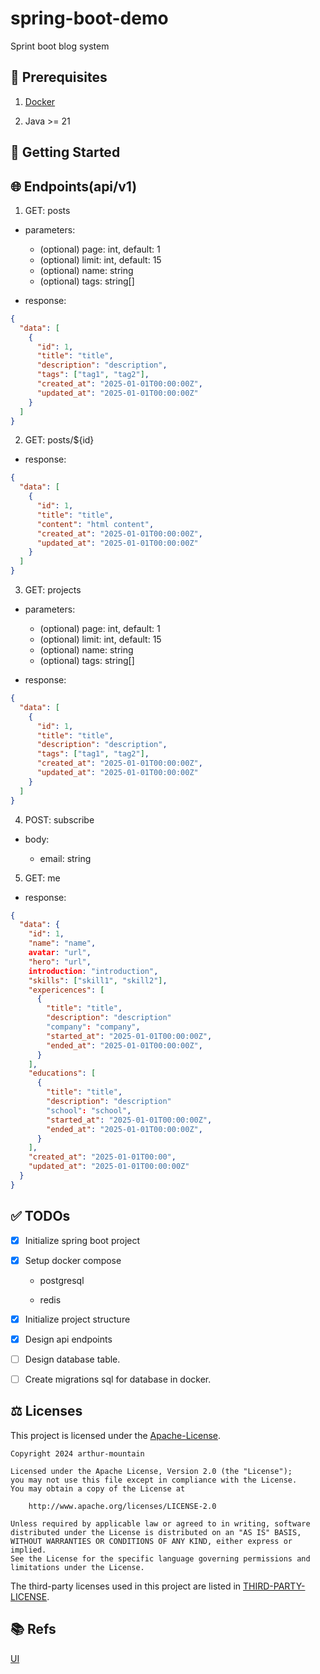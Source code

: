 # spring-boot-demo

Sprint boot blog system

## 🔧 Prerequisites

1. [Docker](https://www.docker.com)

2. Java >= 21

## 🚀 Getting Started

## 🌐 Endpoints(api/v1)

1. GET: posts

- parameters:

  - (optional) page: int, default: 1
  - (optional) limit: int, default: 15
  - (optional) name: string
  - (optional) tags: string[]

- response:

```json
{
  "data": [
    {
      "id": 1,
      "title": "title",
      "description": "description",
      "tags": ["tag1", "tag2"],
      "created_at": "2025-01-01T00:00:00Z",
      "updated_at": "2025-01-01T00:00:00Z"
    }
  ]
}
```

2. GET: posts/${id}

- response:

```json
{
  "data": [
    {
      "id": 1,
      "title": "title",
      "content": "html content",
      "created_at": "2025-01-01T00:00:00Z",
      "updated_at": "2025-01-01T00:00:00Z"
    }
  ]
}
```

3. GET: projects

- parameters:

  - (optional) page: int, default: 1
  - (optional) limit: int, default: 15
  - (optional) name: string
  - (optional) tags: string[]

- response:

```json
{
  "data": [
    {
      "id": 1,
      "title": "title",
      "description": "description",
      "tags": ["tag1", "tag2"],
      "created_at": "2025-01-01T00:00:00Z",
      "updated_at": "2025-01-01T00:00:00Z"
    }
  ]
}
```

4. POST: subscribe

- body:

  - email: string

5. GET: me

- response:

```json
{
  "data": {
    "id": 1,
    "name": "name",
    avatar: "url",
    "hero": "url",
    introduction: "introduction",
    "skills": ["skill1", "skill2"],
    "expericences": [
      {
        "title": "title",
        "description": "description"
        "company": "company",
        "started_at": "2025-01-01T00:00:00Z",
        "ended_at": "2025-01-01T00:00:00Z",
      }
    ],
    "educations": [
      {
        "title": "title",
        "description": "description"
        "school": "school",
        "started_at": "2025-01-01T00:00:00Z",
        "ended_at": "2025-01-01T00:00:00Z",
      }
    ],
    "created_at": "2025-01-01T00:00",
    "updated_at": "2025-01-01T00:00:00Z"
  }
}
```

## ✅ TODOs

- [x] Initialize spring boot project

- [x] Setup docker compose

  - postgresql

  - redis

- [x] Initialize project structure

- [x] Design api endpoints

- [ ] Design database table.

- [ ] Create migrations sql for database in docker.

## ⚖️ Licenses

This project is licensed under the [Apache-License](LICENSE).

```plaintext
Copyright 2024 arthur-mountain

Licensed under the Apache License, Version 2.0 (the "License");
you may not use this file except in compliance with the License.
You may obtain a copy of the License at

    http://www.apache.org/licenses/LICENSE-2.0

Unless required by applicable law or agreed to in writing, software
distributed under the License is distributed on an "AS IS" BASIS,
WITHOUT WARRANTIES OR CONDITIONS OF ANY KIND, either express or implied.
See the License for the specific language governing permissions and
limitations under the License.
```

The third-party licenses used in this project are listed in [THIRD-PARTY-LICENSE](THIRD-PARTY-LICENSE).

## 📚 Refs

[UI](https://www.figma.com/community/file/1235152009438565697)
